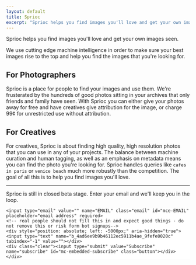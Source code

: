 ```yaml
---
layout: default
title: Sprioc
excerpt: "Sprioc helps you find images you'll love and get your own images seen. We use cutting edge machine intelligence in order to make sure your best images rise to the top and help you find the images that you're looking for."
---
```


Sprioc helps you find images you'll love and get your own images seen.

We use cutting edge machine intelligence in order to make sure your best images
rise to the top and help you find the images that you're looking for.

## For Photographers

Sprioc is a place for people to find your images and use them. We're frusterated
by the hundreds of good photos sitting in your archives that only friends and
family have seen. With Sprioc you can either give your photos away for free and
have creatives give attribution for the image, or charge 99&cent; for
unrestricted use without attribution.

## For Creatives

For creatives, Sprioc is about finding high quality, high resolution photos that
you can use in any of your projects. The balance between machine curation and
human tagging, as well as an emphasis on metadata means you can find the photo
you're looking for. Sprioc handles queries like `cafes in paris` or `venice
beach` much more robustly than the competition. The goal of all this is to help
you find images you'll love.

<hr>

Sprioc is still in closed beta stage. Enter your email and we'll keep you in the
loop.

<!-- Begin MailChimp Signup Form -->
<link href="//cdn-images.mailchimp.com/embedcode/horizontal-slim-10_7.css" rel="stylesheet" type="text/css">
<style type="text/css">
	#mc_embed_signup{background:#fff; clear:left; font:14px Inconsolata,sans-serif; width:100%;}
</style>
<div id="mc_embed_signup">
<form action="//xyz.us13.list-manage.com/subscribe/post?u=4ad6ee9b9b46112ec5911b4ae&amp;id=9fefe0020c" method="post" id="mc-embedded-subscribe-form" name="mc-embedded-subscribe-form" class="validate" target="_blank" novalidate>
    <div id="mc_embed_signup_scroll">

	<input type="email" value="" name="EMAIL" class="email" id="mce-EMAIL" placeholder="email address" required>
    <!-- real people should not fill this in and expect good things - do not remove this or risk form bot signups-->
    <div style="position: absolute; left: -5000px;" aria-hidden="true"><input type="text" name="b_4ad6ee9b9b46112ec5911b4ae_9fefe0020c" tabindex="-1" value=""></div>
    <div class="clear"><input type="submit" value="Subscribe" name="subscribe" id="mc-embedded-subscribe" class="button"></div>
    </div>
</form>
</div>

<!--End mc_embed_signup-->
